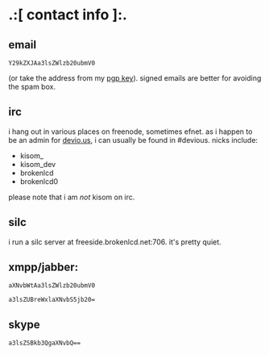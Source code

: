 .:[ contact info ]:.
====================

email
-----
`Y29kZXJAa3lsZWlzb20ubmV0`   

(or take the address from my [pgp key](keys/coder.pub)). signed
emails are better for avoiding the spam box.


irc
---
i hang out in various places on freenode, sometimes efnet. as i happen
to be an admin for [devio.us](http://devio.us), i can usually be found
in #devious. nicks include:

* kisom\_
* kisom\_dev
* brokenlcd
* brokenlcd0

please note that i am _not_ kisom on irc.


silc
----
i run a silc server at freeside.brokenlcd.net:706. it's pretty quiet.


xmpp/jabber:
------------
`aXNvbWtAa3lsZWlzb20ubmV0`

`a3lsZUBreWxlaXNvbS5jb20=` 


skype
-----
`a3lsZSBkb3QgaXNvbQ==`



